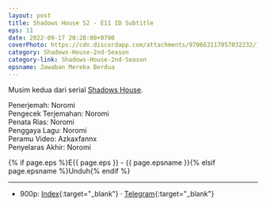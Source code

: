 ```yaml
---
layout: post
title: Shadows House S2 - E11 ID Subtitle
eps: 11
date: 2022-09-17 20:28:00+0700
coverPhoto: https://cdn.discordapp.com/attachments/970663117057032232/1020687155196088370/mpv-shot0140.jpg
category: Shadows-House-2nd-Season
category-link: Shadows-House-2nd-Season
epsname: Jawaban Mereka Berdua
---
```


Musim kedua dari serial [Shadows House](https://a-1fansub.github.io/Shadows-House-Paketan).

Penerjemah: Noromi<br>
Pengecek Terjemahan: Noromi<br>
Penata Rias: Noromi<br>
Penggaya Lagu: Noromi<br>
Peramu Video: Azkaxfannx<br>
Penyelaras Akhir: Noromi<br>

{% if page.eps %}E{{ page.eps }} - {{ page.epsname }}{% elsif page.epsname %}Unduh{% endif %}

---
- 900p: [Index](https://proyek.a-1ddl.workers.dev/0:/Musim%20Panas%202022/%5BWEB%5D/%5BA-1%5D%20Shadows%20House%202nd%20Season%20%5BWEB%5D%5Bx264%20900p%5D%5BAAC%5D/%5BA-1%5D%20Shadows%20House%202nd%20Season%20-%2011%20%5BWEB%5D%5Bx264%20900p%5D%5BAAC%5D%5B2C250D09%5D.mkv){:target="_blank"} &middot; [Telegram](https://t.me/a1fansubweeklies/126){:target="_blank"}
